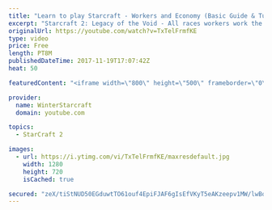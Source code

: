 ```yaml
---
title: "Learn to play Starcraft - Workers and Economy (Basic Guide & Tutorial)"
excerpt: "Starcraft 2: Legacy of the Void - All races workers work the same (mule notwithstanding!)  Wiki on mining: http://wiki.teamliquid.net/starcraft2/Mining_Minerals"
originalUrl: https://youtube.com/watch?v=TxTelFrmfKE
type: video
price: Free
length: PT8M
publishedDateTime: 2017-11-19T17:07:42Z
heat: 50

featuredContent: "<iframe width=\"800\" height=\"500\" frameborder=\"0\" src=\"https://www.youtube.com/embed/TxTelFrmfKE\" allow=\"accelerometer; autoplay; encrypted-media; gyroscope; picture-in-picture\" allowfullscreen></iframe>"

provider:
  name: WinterStarcraft
  domain: youtube.com

topics:
  - StarCraft 2

images:
  - url: https://i.ytimg.com/vi/TxTelFrmfKE/maxresdefault.jpg
    width: 1280
    height: 720
    isCached: true

secured: "zeX/tiStNUD50EGduwtTO61ouf4EpiFJAF6gIsEfVKyT5eAKzeepv1MW/lwBo5zCVIPQKQtf4qvJsOPekuXFbLb72jV0ZVjFXD6exuktZiKEp8C2W1MWBkK4kZaSJsys6SWH2JIp1F7zVQhIfghEfkUrscNfklJD5bN5PTDLoYMAG8nBp8iAQtcVljS4RW0GHfuZi8TYrTnYvhY3EcPGrdEjT77gCHU+G4iVhfdMR+VlPyDUyvRrOTwpd+sOt5i5pLKOX/xi/0c91vE8rCLIQXMGHFMQej+nw8WHjDXRjLYX33VpjS5e++s1oAuPnnbNl/QSIC17Blgbo27B0XPiwqgiRaPy6/xvtM3Gg31xlClnPyWg4t2/ZkFLSG+tvIZOKUAIiqUdMEKBBqetRgCtjKiH174jtHkbo6kWM2UeeyI=;e4aa50FIhntxUfhJ/Q0f+w=="
---
```


